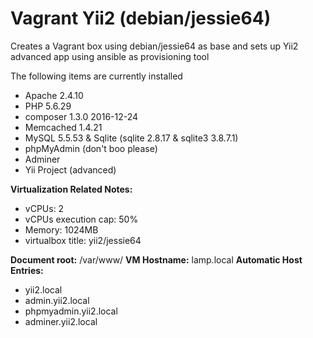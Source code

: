 # Vagrant Yii2 (debian/jessie64)

Creates a Vagrant box using debian/jessie64 as base and sets up Yii2 advanced app using ansible as provisioning tool

The following items are currently installed

- Apache 2.4.10
- PHP 5.6.29
- composer 1.3.0 2016-12-24
- Memcached 1.4.21
- MySQL 5.5.53 & Sqlite (sqlite 2.8.17 & sqlite3 3.8.7.1)
- phpMyAdmin (don't boo please)
- Adminer
- Yii Project (advanced)

**Virtualization Related Notes:**
- vCPUs: 2
- vCPUs execution cap: 50%
- Memory: 1024MB
- virtualbox title: yii2/jessie64

**Document root:** /var/www/
**VM Hostname:** lamp.local
**Automatic Host Entries:**
- yii2.local
- admin.yii2.local
- phpmyadmin.yii2.local
- adminer.yii2.local
